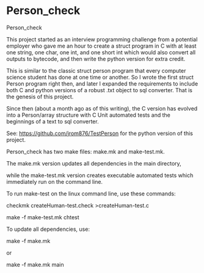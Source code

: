 # Person_check
Person_check

This project started as an interview programming challenge from a potential employer 
who gave me an hour to create a struct program in C with at least one string, one char, one int, and one short int
which would also convert all outputs to bytecode, and then write the python version for extra credit. 

This is similar to the classic struct person program that every computer science student has done 
at one time or another. So I wrote the first struct Person program right then, and later I expanded the 
requirements to include both C and python versions of a robust .txt object to sql converter. 
That is the genesis of this project.

Since then (about a month ago as of this writing), the C version has evolved into a Person/array structure 
with C Unit automated tests and the beginnings of a text to sql converter. 

See: https://github.com/jrom876/TestPerson for the python version of this project.

Person_check has two make files: make.mk and make-test.mk. 

The make.mk version updates all dependencies in the main directory, 

while the make-test.mk version creates executable automated tests 
which immediately run on the command line. 

To run make-test on the linux command line, use these commands:

checkmk createHuman-test.check >createHuman-test.c

make -f make-test.mk chtest

To update all dependencies, use:

make -f make.mk

or 

make -f make.mk main
